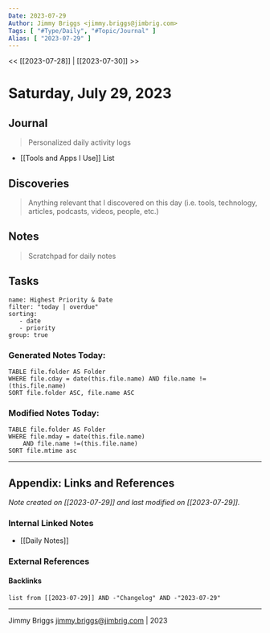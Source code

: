 ```yaml
---
Date: 2023-07-29
Author: Jimmy Briggs <jimmy.briggs@jimbrig.com>
Tags: [ "#Type/Daily", "#Topic/Journal" ]
Alias: [ "2023-07-29" ]
---
```


<< [[2023-07-28]] | [[2023-07-30]] >>

# Saturday, July 29, 2023

## Journal

> Personalized daily activity logs

- [[Tools and Apps I Use]] List

## Discoveries

> Anything relevant that I discovered on this day (i.e. tools, technology, articles, podcasts, videos, people, etc.)

## Notes

> Scratchpad for daily notes

## Tasks

```todoist
name: Highest Priority & Date
filter: "today | overdue"
sorting: 
   - date
   - priority
group: true
```


### Generated Notes Today:

```dataview
TABLE file.folder AS Folder 
WHERE file.cday = date(this.file.name) AND file.name !=(this.file.name) 
SORT file.folder ASC, file.name ASC
```

### Modified Notes Today:

```dataview
TABLE file.folder AS Folder
WHERE file.mday = date(this.file.name) 
	AND file.name !=(this.file.name)
SORT file.mtime asc
```

***

## Appendix: Links and References

*Note created on [[2023-07-29]] and last modified on [[2023-07-29]].*

### Internal Linked Notes

- [[Daily Notes]]

### External References

#### Backlinks

```dataview
list from [[2023-07-29]] AND -"Changelog" AND -"2023-07-29"
```


***

Jimmy Briggs <jimmy.briggs@jimbrig.com> | 2023